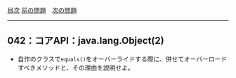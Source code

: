 [目次](../toc.md)
[前の問題](../041/README.md)　[次の問題](../043/README.md)


***
## 042：コアAPI：java.lang.Object(2)
* 自作のクラスで`equals()`をオーバーライドする際に、併せてオーバーロードすべきメソッドと、その理由を説明せよ。

